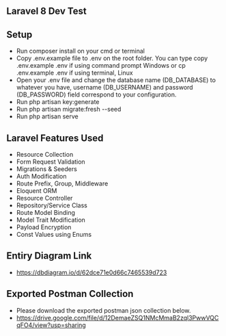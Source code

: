 ## Laravel 8 Dev Test

## Setup
- Run composer install on your cmd or terminal
- Copy .env.example file to .env on the root folder. You can type copy .env.example .env if using command prompt Windows or cp .env.example .env if using terminal, Linux
- Open your .env file and change the database name (DB_DATABASE) to whatever you have, username (DB_USERNAME) and password (DB_PASSWORD) field correspond to your configuration.
- Run php artisan key:generate
- Run php artisan migrate:fresh --seed
- Run php artisan serve

## Laravel Features Used
- Resource Collection
- Form Request Validation
- Migrations & Seeders
- Auth Modification
- Route Prefix, Group, Middleware
- Eloquent ORM
- Resource Controller
- Repository/Service Class
- Route Model Binding
- Model Trait Modification
- Payload Encryption
- Const Values using Enums

## Entiry Diagram Link
 - https://dbdiagram.io/d/62dce71e0d66c7465539d723

 ## Exported Postman Collection 
 - Please download the exported postman json collection below.
 - https://drive.google.com/file/d/12DemaeZSQ1NMcMmaB2zql3PwwVQCqFO4/view?usp=sharing